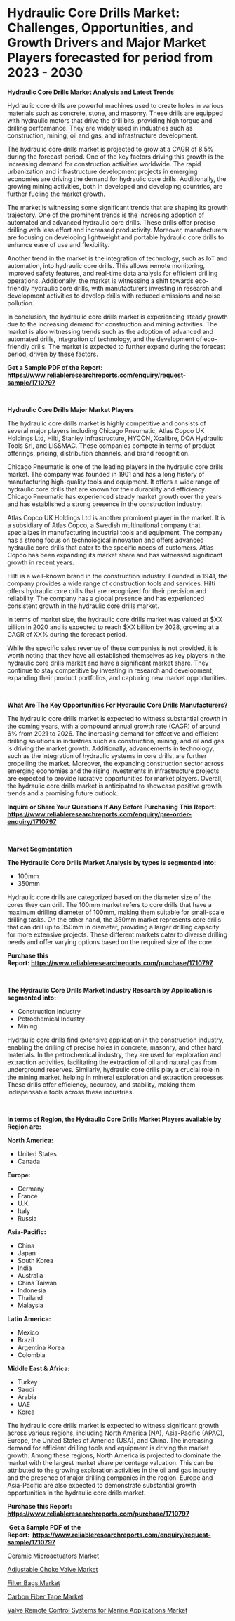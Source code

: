 <p><h1>Hydraulic Core Drills Market: Challenges, Opportunities, and Growth Drivers and Major Market Players forecasted for period from 2023 - 2030</h1></p><p><strong>Hydraulic Core Drills Market Analysis and Latest Trends</strong></p>
<p><p>Hydraulic core drills are powerful machines used to create holes in various materials such as concrete, stone, and masonry. These drills are equipped with hydraulic motors that drive the drill bits, providing high torque and drilling performance. They are widely used in industries such as construction, mining, oil and gas, and infrastructure development.</p><p>The hydraulic core drills market is projected to grow at a CAGR of 8.5% during the forecast period. One of the key factors driving this growth is the increasing demand for construction activities worldwide. The rapid urbanization and infrastructure development projects in emerging economies are driving the demand for hydraulic core drills. Additionally, the growing mining activities, both in developed and developing countries, are further fueling the market growth.</p><p>The market is witnessing some significant trends that are shaping its growth trajectory. One of the prominent trends is the increasing adoption of automated and advanced hydraulic core drills. These drills offer precise drilling with less effort and increased productivity. Moreover, manufacturers are focusing on developing lightweight and portable hydraulic core drills to enhance ease of use and flexibility.</p><p>Another trend in the market is the integration of technology, such as IoT and automation, into hydraulic core drills. This allows remote monitoring, improved safety features, and real-time data analysis for efficient drilling operations. Additionally, the market is witnessing a shift towards eco-friendly hydraulic core drills, with manufacturers investing in research and development activities to develop drills with reduced emissions and noise pollution.</p><p>In conclusion, the hydraulic core drills market is experiencing steady growth due to the increasing demand for construction and mining activities. The market is also witnessing trends such as the adoption of advanced and automated drills, integration of technology, and the development of eco-friendly drills. The market is expected to further expand during the forecast period, driven by these factors.</p></p>
<p><strong>Get a Sample PDF of the Report:&nbsp; <a href="https://www.reliableresearchreports.com/enquiry/request-sample/1710797">https://www.reliableresearchreports.com/enquiry/request-sample/1710797</a></strong></p>
<p>&nbsp;</p>
<p><strong>Hydraulic Core Drills Major Market Players</strong></p>
<p><p>The hydraulic core drills market is highly competitive and consists of several major players including Chicago Pneumatic, Atlas Copco UK Holdings Ltd, Hilti, Stanley Infrastructure, HYCON, Xcalibre, DOA Hydraulic Tools Srl, and LISSMAC. These companies compete in terms of product offerings, pricing, distribution channels, and brand recognition.</p><p>Chicago Pneumatic is one of the leading players in the hydraulic core drills market. The company was founded in 1901 and has a long history of manufacturing high-quality tools and equipment. It offers a wide range of hydraulic core drills that are known for their durability and efficiency. Chicago Pneumatic has experienced steady market growth over the years and has established a strong presence in the construction industry.</p><p>Atlas Copco UK Holdings Ltd is another prominent player in the market. It is a subsidiary of Atlas Copco, a Swedish multinational company that specializes in manufacturing industrial tools and equipment. The company has a strong focus on technological innovation and offers advanced hydraulic core drills that cater to the specific needs of customers. Atlas Copco has been expanding its market share and has witnessed significant growth in recent years.</p><p>Hilti is a well-known brand in the construction industry. Founded in 1941, the company provides a wide range of construction tools and services. Hilti offers hydraulic core drills that are recognized for their precision and reliability. The company has a global presence and has experienced consistent growth in the hydraulic core drills market.</p><p>In terms of market size, the hydraulic core drills market was valued at $XX billion in 2020 and is expected to reach $XX billion by 2028, growing at a CAGR of XX% during the forecast period.</p><p>While the specific sales revenue of these companies is not provided, it is worth noting that they have all established themselves as key players in the hydraulic core drills market and have a significant market share. They continue to stay competitive by investing in research and development, expanding their product portfolios, and capturing new market opportunities.</p></p>
<p>&nbsp;</p>
<p><strong>What Are The Key Opportunities For Hydraulic Core Drills Manufacturers?</strong></p>
<p><p>The hydraulic core drills market is expected to witness substantial growth in the coming years, with a compound annual growth rate (CAGR) of around 6% from 2021 to 2026. The increasing demand for effective and efficient drilling solutions in industries such as construction, mining, and oil and gas is driving the market growth. Additionally, advancements in technology, such as the integration of hydraulic systems in core drills, are further propelling the market. Moreover, the expanding construction sector across emerging economies and the rising investments in infrastructure projects are expected to provide lucrative opportunities for market players. Overall, the hydraulic core drills market is anticipated to showcase positive growth trends and a promising future outlook.</p></p>
<p><strong>Inquire or Share Your Questions If Any Before Purchasing This Report: <a href="https://www.reliableresearchreports.com/enquiry/pre-order-enquiry/1710797">https://www.reliableresearchreports.com/enquiry/pre-order-enquiry/1710797</a></strong></p>
<p>&nbsp;</p>
<p><strong>Market Segmentation</strong></p>
<p><strong>The Hydraulic Core Drills Market Analysis by types is segmented into:</strong></p>
<p><ul><li>100mm</li><li>350mm</li></ul></p>
<p><p>Hydraulic core drills are categorized based on the diameter size of the cores they can drill. The 100mm market refers to core drills that have a maximum drilling diameter of 100mm, making them suitable for small-scale drilling tasks. On the other hand, the 350mm market represents core drills that can drill up to 350mm in diameter, providing a larger drilling capacity for more extensive projects. These different markets cater to diverse drilling needs and offer varying options based on the required size of the core.</p></p>
<p><strong>Purchase this Report:&nbsp;<a href="https://www.reliableresearchreports.com/purchase/1710797">https://www.reliableresearchreports.com/purchase/1710797</a></strong></p>
<p>&nbsp;</p>
<p><strong>The Hydraulic Core Drills Market Industry Research by Application is segmented into:</strong></p>
<p><ul><li>Construction Industry</li><li>Petrochemical Industry</li><li>Mining</li></ul></p>
<p><p>Hydraulic core drills find extensive application in the construction industry, enabling the drilling of precise holes in concrete, masonry, and other hard materials. In the petrochemical industry, they are used for exploration and extraction activities, facilitating the extraction of oil and natural gas from underground reserves. Similarly, hydraulic core drills play a crucial role in the mining market, helping in mineral exploration and extraction processes. These drills offer efficiency, accuracy, and stability, making them indispensable tools across these industries.</p></p>
<p>&nbsp;</p>
<p><strong>In terms of Region, the Hydraulic Core Drills Market Players available by Region are:</strong></p>
<p>
    <p> <strong> North America: </strong>
        <ul>
            <li>United States</li>
            <li>Canada</li>
        </ul>
        </p> 
    <p> <strong> Europe: </strong>
        <ul>
            <li>Germany</li>
            <li>France</li>
            <li>U.K.</li>
            <li>Italy</li>
            <li>Russia</li>
        </ul>
        </p> 
    <p> <strong> Asia-Pacific: </strong>
        <ul>
            <li>China</li>
            <li>Japan</li>
            <li>South Korea</li>
            <li>India</li>
            <li>Australia</li>
            <li>China Taiwan</li>
            <li>Indonesia</li>
            <li>Thailand</li>
            <li>Malaysia</li>
        </ul>
        </p> 
    <p> <strong> Latin America: </strong>
        <ul>
            <li>Mexico</li>
            <li>Brazil</li>
            <li>Argentina Korea</li>
            <li>Colombia</li>
        </ul>
        </p> 
    <p> <strong> Middle East & Africa: </strong>
        <ul>
            <li>Turkey</li>
            <li>Saudi</li>
            <li>Arabia</li>
            <li>UAE</li>
            <li>Korea</li>
        </ul>
    </p>
    </p>
<p><p>The hydraulic core drills market is expected to witness significant growth across various regions, including North America (NA), Asia-Pacific (APAC), Europe, the United States of America (USA), and China. The increasing demand for efficient drilling tools and equipment is driving the market growth. Among these regions, North America is projected to dominate the market with the largest market share percentage valuation. This can be attributed to the growing exploration activities in the oil and gas industry and the presence of major drilling companies in the region. Europe and Asia-Pacific are also expected to demonstrate substantial growth opportunities in the hydraulic core drills market.</p></p>
<p><strong>Purchase this Report: <a href="https://www.reliableresearchreports.com/purchase/1710797">https://www.reliableresearchreports.com/purchase/1710797</a></strong></p>
<p>&nbsp;<strong>Get a Sample PDF of the Report:&nbsp;&nbsp;<a href="https://www.reliableresearchreports.com/enquiry/request-sample/1710797">https://www.reliableresearchreports.com/enquiry/request-sample/1710797</a></strong></p>
<p><strong></strong></p>
<p><p><a href="https://github.com/vimar16th/Market-Research-Report-List-1/blob/main/ceramic-microactuators-market.md">Ceramic Microactuators Market</a></p><p><a href="https://medium.com/@saigemarvin1946/analyzing-adjustable-choke-valve-market-global-industry-perspective-and-forecast-2023-to-2030-0f06e590f1a3">Adjustable Choke Valve Market</a></p><p><a href="https://www.linkedin.com/pulse/decoding-filter-bags-market-deep-dive-latest-trends-segmentation-cxmcf/">Filter Bags Market</a></p><p><a href="https://www.linkedin.com/pulse/carbon-fiber-tape-market-insights-players-forecast-till-2030-atmark-univf/">Carbon Fiber Tape Market</a></p><p><a href="https://medium.com/@stoneernser2023/valve-remote-control-systems-for-marine-applications-market-size-cagr-trends-2024-2030-2bc0c4748fed">Valve Remote Control Systems for Marine Applications Market</a></p></p>